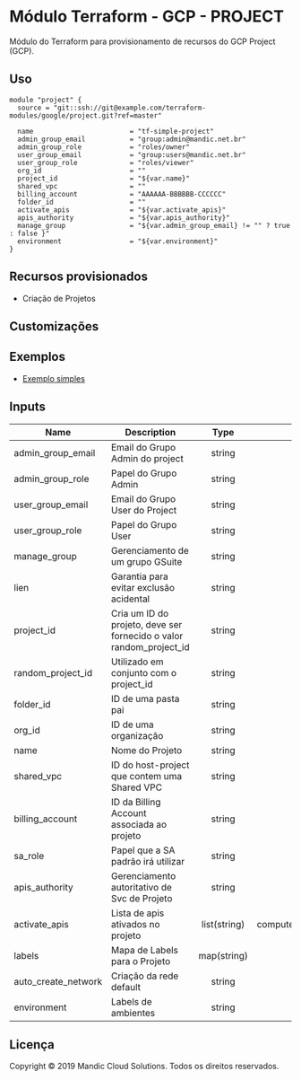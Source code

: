 # Módulo Terraform - GCP - PROJECT

<!-- TODO: revisar concordância e sentido da frase abaixo. -->
Módulo do Terraform para provisionamento de recursos do GCP Project (GCP).

## Uso

```hcl
module "project" {
  source = "git::ssh://git@example.com/terraform-modules/google/project.git?ref=master"

  name                        = "tf-simple-project"
  admin_group_email           = "group:admin@mandic.net.br"
  admin_group_role            = "roles/owner"
  user_group_email            = "group:users@mandic.net.br"
  user_group_role             = "roles/viewer"
  org_id                      = ""
  project_id                  = "${var.name}"
  shared_vpc                  = ""
  billing_account             = "AAAAAA-BBBBBB-CCCCCC"
  folder_id                   = ""
  activate_apis               = "${var.activate_apis}"
  apis_authority              = "${var.apis_authority}"
  manage_group                = "${var.admin_group_email} != "" ? true : false }"
  environment                 = "${var.environment}"
}
```

## Recursos provisionados

<!-- TODO: alterar lista de recursos provisionados pelo módulo. -->
- Criação de Projetos


## Customizações

<!-- TODO: ajustar exemplo de customização conforme necessário. -->

## Exemplos

<!-- TODO: alterar título e link abaixo conforme diretório de exemplo criado. -->
- [Exemplo simples](examples/simple-example/)

<!-- BEGINNING OF PRE-COMMIT-TERRAFORM DOCS HOOK -->
## Inputs

| Name | Description | Type | Default | Required |
|------|-------------|:----:|:-----:|:-----:|
| admin\_group\_email | Email do Grupo Admin do project | string | null | yes |
| admin\_group\_role | Papel do Grupo Admin | string | null | yes |
| user\_group\_email | Email do Grupo User do Project | string | null | yes |
| user\_group\_role | Papel do Grupo User | string | null | yes | 
| manage\_group | Gerenciamento de um grupo GSuite | string | false | yes | 
| lien | Garantia para evitar exclusão acidental | string | false | no | 
| project\_id | Cria um ID do projeto, deve ser fornecido o valor random\_project\_id | string | null | yes | 
| random\_project\_id | Utilizado em conjunto com o project\_id | string | false | no | 
| folder\_id | ID de uma pasta pai | string | null | yes | 
| org\_id | ID de uma organização | string | n/a | yes | 
| name | Nome do Projeto | string | n/a | yes | 
| shared\_vpc | ID do host-project que contem uma Shared VPC | string | n/a | yes | 
| billing\_account | ID da Billing Account associada ao projeto | string | n/a | yes | 
| sa\_role | Papel que a SA padrão irá utilizar | string | n/a | no |
| apis\_authority | Gerenciamento autoritativo de Svc de Projeto | string | false | no | 
| activate\_apis | Lista de apis ativados no projeto | list(string) | compute.googleapis.com | yes | | shared\_vpc\_subnets | Lista de Subnets criadas em uma Shared VPC | list(string) | n/a | no | 
| labels | Mapa de Labels para o Projeto | map(string) | n/a | yes | 
| auto\_create\_network | Criação da rede default  | string | false | no |
| environment | Labels de ambientes | string | n/a | yes |  
  

<!-- END OF PRE-COMMIT-TERRAFORM DOCS HOOK -->

## Licença

Copyright © 2019 Mandic Cloud Solutions. Todos os direitos reservados.
